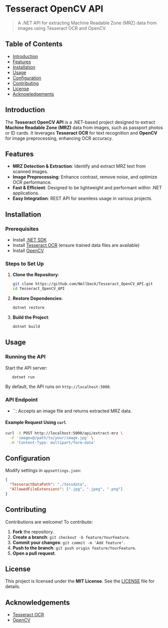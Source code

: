 # Tesseract OpenCV API

> A .NET API for extracting Machine Readable Zone (MRZ) data from images using Tesseract OCR and OpenCV.

## Table of Contents

- [Introduction](#introduction)
- [Features](#features)
- [Installation](#installation)
- [Usage](#usage)
- [Configuration](#configuration)
- [Contributing](#contributing)
- [License](#license)
- [Acknowledgements](#acknowledgements)

## Introduction

The **Tesseract OpenCV API** is a .NET-based project designed to extract **Machine Readable Zone (MRZ)** data from images, such as passport photos or ID cards. It leverages **Tesseract OCR** for text recognition and **OpenCV** for image preprocessing, enhancing OCR accuracy.

## Features

- **MRZ Detection & Extraction**: Identify and extract MRZ text from scanned images.
- **Image Preprocessing**: Enhance contrast, remove noise, and optimize OCR performance.
- **Fast & Efficient**: Designed to be lightweight and performant within .NET applications.
- **Easy Integration**: REST API for seamless usage in various projects.

## Installation

### Prerequisites

- Install [.NET SDK](https://dotnet.microsoft.com/download)
- Install [Tesseract OCR](https://github.com/tesseract-ocr/tesseract) (ensure trained data files are available)
- Install [OpenCV](https://opencv.org/)

### Steps to Set Up

1. **Clone the Repository**:

   ```sh
   git clone https://github.com/Nellbeck/Tesseract_OpenCV_API.git
   cd Tesseract_OpenCV_API
   ```

2. **Restore Dependencies**:

   ```sh
   dotnet restore
   ```

3. **Build the Project**:

   ```sh
   dotnet build
   ```

## Usage

### Running the API

Start the API server:

```sh
   dotnet run
```

By default, the API runs on `http://localhost:5000`.

### API Endpoint

- ``: Accepts an image file and returns extracted MRZ data.

#### Example Request Using `curl`

```sh
curl -X POST http://localhost:5000/api/extract-mrz \
  -F 'image=@/path/to/your/image.jpg' \
  -H 'Content-Type: multipart/form-data'
```

## Configuration

Modify settings in `appsettings.json`:

```json
{
  "TesseractDataPath": "./tessdata",
  "AllowedFileExtensions": [".jpg", ".jpeg", ".png"]
}
```

## Contributing

Contributions are welcome! To contribute:

1. **Fork** the repository.
2. **Create a branch**: `git checkout -b feature/YourFeature`.
3. **Commit your changes**: `git commit -m 'Add feature'`.
4. **Push to the branch**: `git push origin feature/YourFeature`.
5. **Open a pull request**.

## License

This project is licensed under the **MIT License**. See the [LICENSE](LICENSE) file for details.

## Acknowledgements

- [Tesseract OCR](https://github.com/tesseract-ocr/tesseract)
- [OpenCV](https://opencv.org/)

